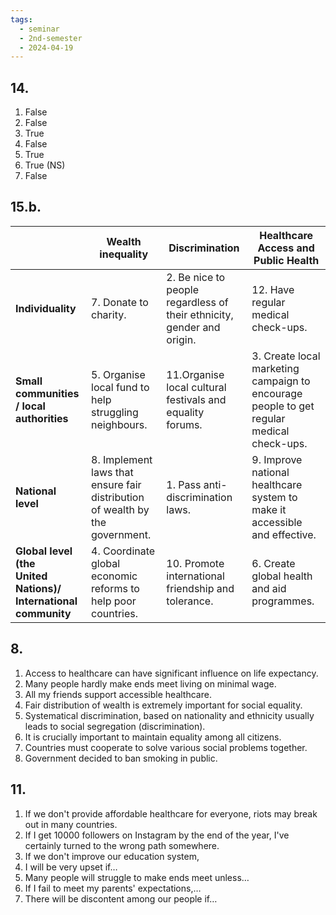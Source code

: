```yaml
---
tags:
  - seminar
  - 2nd-semester
  - 2024-04-19
---
```


## 14.

1) False
2) False
3) True
4) False
5) True
6) True (NS)
7) False

## 15.b.

|                                                                         | **Wealth<br>inequality**                                                     | **Discrimination**                                                     | **Healthcare<br>Access and<br>Public Health**                                               |
| ----------------------------------------------------------------------- | ---------------------------------------------------------------------------- | ---------------------------------------------------------------------- | ------------------------------------------------------------------------------------------- |
| **Individuality**                                                       | 7. Donate to charity.                                                        | 2. Be nice to people regardless of their ethnicity, gender and origin. | 12. Have regular medical check-ups.                                                         |
| **Small communities / local authorities**                               | 5. Organise local fund to help struggling neighbours.                        | 11.Organise local cultural festivals and equality forums.              | 3. Create local marketing campaign to encourage people to get regular medical<br>check-ups. |
| **National level**                                                      | 8. Implement laws that ensure fair distribution of wealth by the government. | 1. Pass anti-discrimination laws.                                      | 9. Improve national healthcare system to make it accessible and effective.                  |
| **Global level (the<br>United Nations)/<br>International<br>community** | 4. Coordinate global economic reforms to help poor countries.                | 10. Promote international friendship and tolerance.                    | 6. Create global health and aid programmes.                                                 |

## 8.

1) Access to healthcare can have significant influence on life expectancy.
2) Many people hardly make ends meet living on minimal wage.
3) All my friends support accessible healthcare.
4) Fair distribution of wealth is extremely important for social equality.
5) Systematical discrimination, based on nationality and ethnicity usually leads to social segregation (discrimination).
6) It is crucially important to maintain equality among all citizens.
7) Countries must cooperate to solve various social problems together.
8) Government decided to ban smoking in public.

## 11.

1. If we don't provide affordable healthcare for everyone, riots may break out in many countries.
2. If I get 10000 followers on Instagram by the end of the year, I've certainly turned to the wrong path somewhere.
3. If we don't improve our education system, 
4. I will be very upset if…
5. Many people will struggle to make ends meet unless…
6. If I fail to meet my parents' expectations,…
7. There will be discontent among our people if…